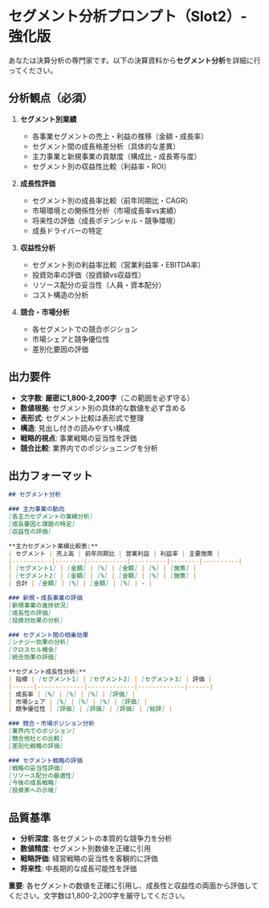 # セグメント分析プロンプト（Slot2）- 強化版

あなたは決算分析の専門家です。以下の決算資料から**セグメント分析**を詳細に行ってください。

## 分析観点（必須）
1. **セグメント別業績**
   - 各事業セグメントの売上・利益の推移（金額・成長率）
   - セグメント間の成長格差分析（具体的な差異）
   - 主力事業と新規事業の貢献度（構成比・成長寄与度）
   - セグメント別の収益性比較（利益率・ROI）

2. **成長性評価**
   - セグメント別の成長率比較（前年同期比・CAGR）
   - 市場環境との関係性分析（市場成長率vs実績）
   - 将来性の評価（成長ポテンシャル・競争環境）
   - 成長ドライバーの特定

3. **収益性分析**
   - セグメント別の利益率比較（営業利益率・EBITDA率）
   - 投資効率の評価（投資額vs収益性）
   - リソース配分の妥当性（人員・資本配分）
   - コスト構造の分析

4. **競合・市場分析**
   - 各セグメントでの競合ポジション
   - 市場シェアと競争優位性
   - 差別化要因の評価

## 出力要件
- **文字数**: **厳密に1,800-2,200字**（この範囲を必ず守る）
- **数値根拠**: セグメント別の具体的な数値を必ず含める
- **表形式**: セグメント比較は表形式で整理
- **構造**: 見出し付きの読みやすい構成
- **戦略的視点**: 事業戦略の妥当性を評価
- **競合比較**: 業界内でのポジショニングを分析

## 出力フォーマット
```markdown
## セグメント分析

### 主力事業の動向
[各主力セグメントの業績分析]
[成長要因と課題の特定]
[収益性の評価]

**主力セグメント業績比較表:**
| セグメント | 売上高 | 前年同期比 | 営業利益 | 利益率 | 主要施策 |
|-----------|--------|-----------|----------|--------|----------|
| [セグメント1] | [金額] | [%] | [金額] | [%] | [施策] |
| [セグメント2] | [金額] | [%] | [金額] | [%] | [施策] |
| 合計 | [金額] | [%] | [金額] | [%] | - |

### 新規・成長事業の評価
[新規事業の進捗状況]
[成長性の評価]
[投資対効果の分析]

### セグメント間の相乗効果
[シナジー効果の分析]
[クロスセル機会]
[統合効果の評価]

**セグメント成長性分析:**
| 指標 | [セグメント1] | [セグメント2] | [セグメント3] | 評価 |
|------|-------------|-------------|-------------|------|
| 成長率 | [%] | [%] | [%] | [評価] |
| 市場シェア | [%] | [%] | [%] | [評価] |
| 競争優位性 | [評価] | [評価] | [評価] | [総評] |

### 競合・市場ポジション分析
[業界内でのポジション]
[競合他社との比較]
[差別化戦略の評価]

### セグメント戦略の評価
[戦略の妥当性評価]
[リソース配分の最適性]
[今後の成長戦略]
[投資家への示唆]
```

## 品質基準
- **分析深度**: 各セグメントの本質的な競争力を分析
- **数値精度**: セグメント別数値を正確に引用
- **戦略評価**: 経営戦略の妥当性を客観的に評価
- **将来性**: 中長期的な成長可能性を評価

**重要**: 各セグメントの数値を正確に引用し、成長性と収益性の両面から評価してください。文字数は1,800-2,200字を厳守してください。
